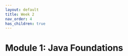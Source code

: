 ```yaml
---
layout: default
title: Week 2
nav_order: 4
has_children: true
---
```


# Module 1: Java Foundations
